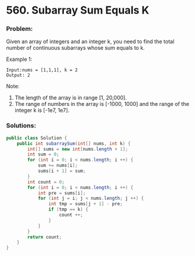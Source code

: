 # 560. Subarray Sum Equals K

### Problem:
Given an array of integers and an integer k, you need to find the total number of continuous subarrays whose sum equals to k.

Example 1:
```
Input:nums = [1,1,1], k = 2
Output: 2
```

Note:
1. The length of the array is in range [1, 20,000].
2. The range of numbers in the array is [-1000, 1000] and the range of the integer k is [-1e7, 1e7].

### Solutions:

```java
public class Solution {
    public int subarraySum(int[] nums, int k) {
        int[] sums = new int[nums.length + 1];
        int sum = 0;
        for (int i = 0; i < nums.length; i ++) {
            sum += nums[i];
            sums[i + 1] = sum;
        }
        int count = 0;
        for (int i = 0; i < nums.length; i ++) {
            int pre = sums[i];
            for (int j = i; j < nums.length; j ++) {
                int tmp = sums[j + 1] - pre;
                if (tmp == k) {
                    count ++;
                }
            }
        }
        return count;
    }
}
```